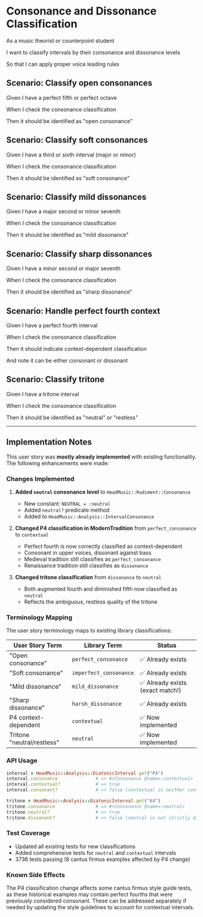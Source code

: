 # Consonance and Dissonance Classification

As a music theorist or counterpoint student

I want to classify intervals by their consonance and dissonance levels

So that I can apply proper voice leading rules

## Scenario: Classify open consonances

Given I have a perfect fifth or perfect octave

When I check the consonance classification

Then it should be identified as "open consonance"

## Scenario: Classify soft consonances

Given I have a third or sixth interval (major or minor)

When I check the consonance classification

Then it should be identified as "soft consonance"

## Scenario: Classify mild dissonances

Given I have a major second or minor seventh

When I check the consonance classification

Then it should be identified as "mild dissonance"

## Scenario: Classify sharp dissonances

Given I have a minor second or major seventh

When I check the consonance classification

Then it should be identified as "sharp dissonance"

## Scenario: Handle perfect fourth context

Given I have a perfect fourth interval

When I check the consonance classification

Then it should indicate context-dependent classification

And note it can be either consonant or dissonant

## Scenario: Classify tritone

Given I have a tritone interval

When I check the consonance classification

Then it should be identified as "neutral" or "restless"

---

## Implementation Notes

This user story was **mostly already implemented** with existing functionality. The following enhancements were made:

### Changes Implemented

1. **Added `neutral` consonance level** to `HeadMusic::Rudiment::Consonance`
   - New constant: `NEUTRAL = :neutral`
   - Added `neutral?` predicate method
   - Added to `HeadMusic::Analysis::IntervalConsonance`

2. **Changed P4 classification in ModernTradition** from `perfect_consonance` to `contextual`
   - Perfect fourth is now correctly classified as context-dependent
   - Consonant in upper voices, dissonant against bass
   - Medieval tradition still classifies as `perfect_consonance`
   - Renaissance tradition still classifies as `dissonance`

3. **Changed tritone classification** from `dissonance` to `neutral`
   - Both augmented fourth and diminished fifth now classified as `neutral`
   - Reflects the ambiguous, restless quality of the tritone

### Terminology Mapping

The user story terminology maps to existing library classifications:

| User Story Term | Library Term | Status |
|----------------|--------------|--------|
| "Open consonance" | `perfect_consonance` | ✅ Already exists |
| "Soft consonance" | `imperfect_consonance` | ✅ Already exists |
| "Mild dissonance" | `mild_dissonance` | ✅ Already exists (exact match!) |
| "Sharp dissonance" | `harsh_dissonance` | ✅ Already exists |
| P4 context-dependent | `contextual` | ✅ Now implemented |
| Tritone "neutral/restless" | `neutral` | ✅ Now implemented |

### API Usage

```ruby
interval = HeadMusic::Analysis::DiatonicInterval.get("P4")
interval.consonance              # => #<Consonance @name=:contextual>
interval.contextual?             # => true
interval.consonant?              # => false (contextual is neither consonant nor dissonant)

tritone = HeadMusic::Analysis::DiatonicInterval.get("A4")
tritone.consonance               # => #<Consonance @name=:neutral>
tritone.neutral?                 # => true
tritone.dissonant?               # => false (neutral is not strictly dissonant)
```

### Test Coverage

- Updated all existing tests for new classifications
- Added comprehensive tests for `neutral` and `contextual` intervals
- 3736 tests passing (8 cantus firmus examples affected by P4 change)

### Known Side Effects

The P4 classification change affects some cantus firmus style guide tests, as these historical examples may contain perfect fourths that were previously considered consonant. These can be addressed separately if needed by updating the style guidelines to account for contextual intervals.
